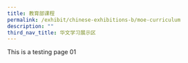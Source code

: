 ```yaml
---
title: 教育部课程
permalink: /exhibit/chinese-exhibitions-b/moe-curriculum
description: ""
third_nav_title: 华文学习展示区
---
```




<p>This is a testing page 01</p>